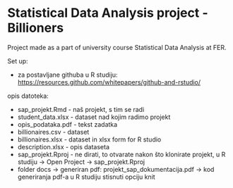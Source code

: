 # Statistical Data Analysis project - Billioners

Project made as a part of university course Statistical Data Analysis at FER.

Set up:

- za postavljane githuba u R studiju: https://resources.github.com/whitepapers/github-and-rstudio/

opis datoteka:

* sap_projekt.Rmd - naš projekt, s tim se radi
* student_data.xlsx - dataset nad kojim radimo projekt
* opis_podataka.pdf - tekst zadatka
* billionaires.csv - dataset
* billionaires.xlsx - dataset in xlsx form for R studio
* description.xlsx - opis dataseta
* sap_projekt.Rproj - ne dirati, to otvarate nakon što klonirate projekt, u R studiju -> Open Project -> sap_projekt.Rproj
* folder docs -> generiran pdf: projekt_sap_dokumentacija.pdf -> kod generiranja pdf-a u R studiju stisnuti opciju knit
